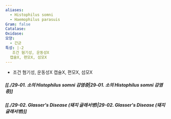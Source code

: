 ```yaml
---
aliases:
  - Histophilus somni
  - Haemophilus parasuis
Gram: false
Catalase: 
Oxidase: 
모양:
  - 간균
특성: |-2
   조건 혐기성, 운동성X
  캡슐X, 편모X, 섬모X
---
```

- 조건 혐기성, 운동성X 캡슐X, 편모X, 섬모X
##### [[./29-01. 소의 Histophilus somni 감염증|29-01. 소의 Histophilus somni 감염증]]
##### [[./29-02. Glasser's Disease (돼지 글래서병)|29-02. Glasser's Disease (돼지 글래서병)]]
